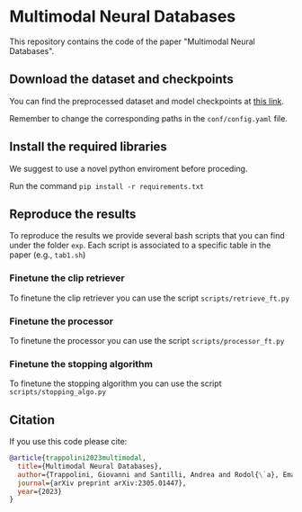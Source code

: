 # Multimodal Neural Databases

This repository contains the code of the paper "Multimodal Neural Databases".


## Download the dataset and checkpoints

You can find the preprocessed dataset and model checkpoints at [this link](http://www.diag.uniroma1.it/trappolini/support_materials.zip).

Remember to change the corresponding paths in the  `conf/config.yaml` file.

## Install the required libraries

We suggest to use a novel python enviroment before proceding.

Run the command `pip install -r requirements.txt`


## Reproduce the results

To reproduce the results we provide several bash scripts that you can find under the folder `exp`.
Each script is associated to a specific table in the paper (e.g., `tab1.sh`)

### Finetune the clip retriever

To finetune the clip retriever you can use the script `scripts/retrieve_ft.py`

### Finetune the processor

To finetune the processor you can use the script `scripts/processor_ft.py`

### Finetune the stopping algorithm

To finetune the stopping algorithm you can use the script `scripts/stopping_algo.py`



## Citation

If you use this code please cite:

```bibtex
@article{trappolini2023multimodal,
  title={Multimodal Neural Databases},
  author={Trappolini, Giovanni and Santilli, Andrea and Rodol{\`a}, Emanuele and Halevy, Alon and Silvestri, Fabrizio},
  journal={arXiv preprint arXiv:2305.01447},
  year={2023}
}
```